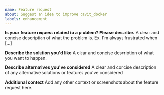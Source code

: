 ```yaml
---
name: Feature request
about: Suggest an idea to improve davit_docker
labels: enhancement
---
```


<!--
Welcome to the Frappe Framework issue tracker! Before creating an issue, please heed the following:
1. Use the search function before creating a new issue. Duplicates will be closed and directed to the original discussion.
2. When making a feature request, make sure to be as verbose as possible. The better you convey your message, the greater the drive to make it happen.
-->

**Is your feature request related to a problem? Please describe.**
A clear and concise description of what the problem is. Ex. I'm always frustrated when [...]

**Describe the solution you'd like**
A clear and concise description of what you want to happen.

**Describe alternatives you've considered**
A clear and concise description of any alternative solutions or features you've considered.

**Additional context**
Add any other context or screenshots about the feature request here.

